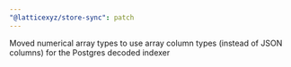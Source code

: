 ```yaml
---
"@latticexyz/store-sync": patch
---
```


Moved numerical array types to use array column types (instead of JSON columns) for the Postgres decoded indexer
